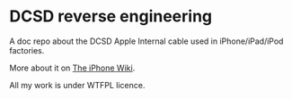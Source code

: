 # DCSD reverse engineering
A doc repo about the DCSD Apple Internal cable used in iPhone/iPad/iPod factories.

More about it on [The iPhone Wiki](https://www.theiphonewiki.com/wiki/DCSD_Cable).

All my work is under WTFPL licence.
